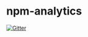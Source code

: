 # npm-analytics

[![Gitter](https://badges.gitter.im/npm-analytics/Lobby.svg)](https://gitter.im/npm-analytics/Lobby?utm_source=badge&utm_medium=badge&utm_campaign=pr-badge&utm_content=badge)